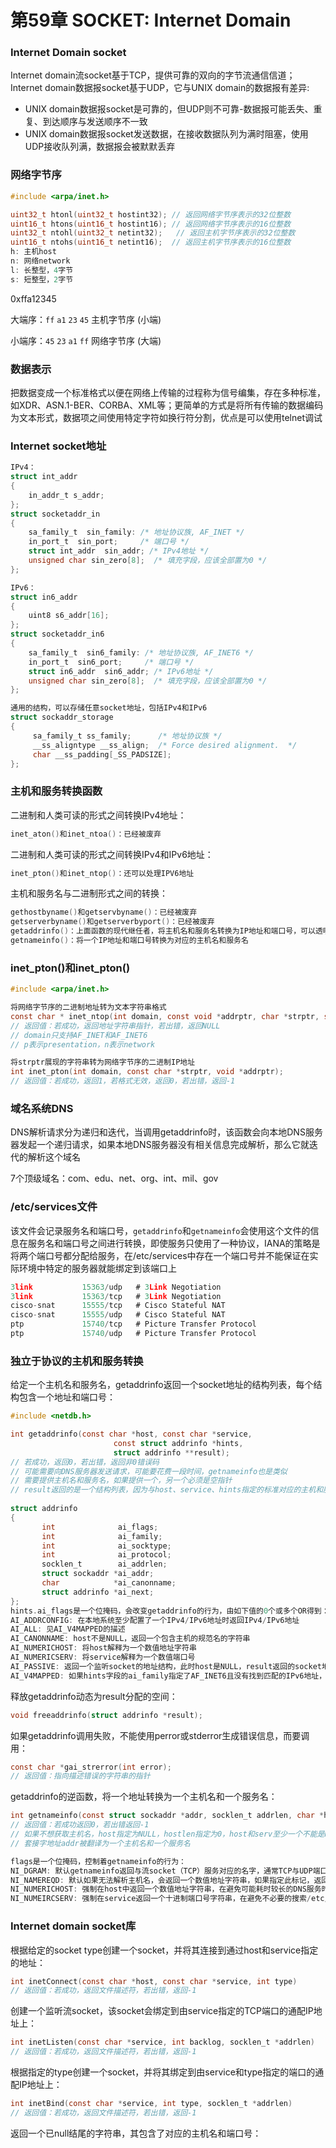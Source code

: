 # 第59章 SOCKET: Internet Domain

### Internet Domain socket

Internet domain流socket基于TCP，提供可靠的双向的字节流通信信道；Internet domain数据报socket基于UDP，它与UNIX domain的数据报有差异:

- UNIX domain数据报socket是可靠的，但UDP则不可靠-数据报可能丢失、重复、到达顺序与发送顺序不一致
- UNIX domain数据报socket发送数据，在接收数据队列为满时阻塞，使用UDP接收队列满，数据报会被默默丢弃

### 网络字节序

```c
#include <arpa/inet.h>

uint32_t htonl(uint32_t hostint32); // 返回网络字节序表示的32位整数
uint16_t htons(uint16_t hostint16); // 返回网络字节序表示的16位整数
uint32_t ntohl(uint32_t netint32);   // 返回主机字节序表示的32位整数
uint16_t ntohs(uint16_t netint16);  // 返回主机字节序表示的16位整数
h: 主机host
n: 网络network
l: 长整型，4字节
s: 短整型，2字节
```

0xffa12345

大端序：`ff` `a1` `23` `45` 主机字节序 (小端)

小端序：`45` `23` `a1` `ff` 网络字节序 (大端)

### 数据表示

把数据变成一个标准格式以便在网络上传输的过程称为信号编集，存在多种标准，如XDR、ASN.1-BER、CORBA、XML等；更简单的方式是将所有传输的数据编码为文本形式，数据项之间使用特定字符如换行符分割，优点是可以使用telnet调试

### Internet socket地址

```c
IPv4：
struct int_addr
{
    in_addr_t s_addr;
};
struct socketaddr_in
{
    sa_family_t  sin_family: /* 地址协议族, AF_INET */
    in_port_t  sin_port;     /* 端口号 */
    struct int_addr  sin_addr; /* IPv4地址 */
    unsigned char sin_zero[8];  /* 填充字段，应该全部置为0 */
};

IPv6：
struct in6_addr
{
    uint8 s6_addr[16];
};
struct socketaddr_in6
{
    sa_family_t  sin6_family: /* 地址协议族, AF_INET6 */
    in_port_t  sin6_port;     /* 端口号 */
    struct in6_addr  sin6_addr; /* IPv6地址 */
    unsigned char sin_zero[8];  /* 填充字段，应该全部置为0 */
};

通用的结构，可以存储任意socket地址，包括IPv4和IPv6
struct sockaddr_storage
{
     sa_family_t ss_family;      /* 地址协议族 */
     __ss_aligntype __ss_align;  /* Force desired alignment.  */
     char __ss_padding[_SS_PADSIZE];
};
```

### 主机和服务转换函数

二进制和人类可读的形式之间转换IPv4地址：

```c
inet_aton()和inet_ntoa()：已经被废弃
```

二进制和人类可读的形式之间转换IPv4和IPv6地址：

```c
inet_pton()和inet_ntop()：还可以处理IPV6地址
```

主机和服务名与二进制形式之间的转换：

```c
gethostbyname()和getservbyname()：已经被废弃
getserverbyname()和getserverbyport()：已经被废弃
getaddrinfo()：上面函数的现代继任者，将主机名和服务名转换为IP地址和端口号，可以透明的处理IPv4和IPv6地址
getnameinfo()：将一个IP地址和端口号转换为对应的主机名和服务名
```

### inet_pton()和inet_pton()

```c
#include <arpa/inet.h>

将网络字节序的二进制地址转为文本字符串格式
const char * inet_ntop(int domain, const void *addrptr, char *strptr, size_t len); 
// 返回值：若成功，返回地址字符串指针，若出错，返回NULL
// domain只支持AF_INET和AF_INET6
// p表示presentation，n表示network

将strptr展现的字符串转为网络字节序的二进制IP地址
int inet_pton(int domain, const char *strptr, void *addrptr);
// 返回值：若成功，返回1，若格式无效，返回0，若出错，返回-1
```

### 域名系统DNS

DNS解析请求分为递归和迭代，当调用getaddrinfo时，该函数会向本地DNS服务器发起一个递归请求，如果本地DNS服务器没有相关信息完成解析，那么它就迭代的解析这个域名

7个顶级域名：com、edu、net、org、int、mil、gov

### /etc/services文件

该文件会记录服务名和端口号，`getaddrinfo`和`getnameinfo`会使用这个文件的信息在服务名和端口号之间进行转换，即使服务只使用了一种协议，IANA的策略是将两个端口号都分配给服务，在/etc/services中存在一个端口号并不能保证在实际环境中特定的服务器就能绑定到该端口上

```c
3link           15363/udp   # 3Link Negotiation
3link           15363/tcp   # 3Link Negotiation
cisco-snat      15555/tcp   # Cisco Stateful NAT
cisco-snat      15555/udp   # Cisco Stateful NAT
ptp             15740/tcp   # Picture Transfer Protocol
ptp             15740/udp   # Picture Transfer Protocol
```

### 独立于协议的主机和服务转换

给定一个主机名和服务名，getaddrinfo返回一个socket地址的结构列表，每个结构包含一个地址和端口号：

```c
#include <netdb.h>

int getaddrinfo(const char *host, const char *service,
                       const struct addrinfo *hints,
                       struct addrinfo **result);
// 若成功，返回0，若出错，返回非0错误码 
// 可能需要向DNS服务器发送请求，可能要花费一段时间，getnameinfo也是类似
// 需要提供主机名和服务名，如果提供一个，另一个必须是空指针
// result返回的是一个结构列表，因为与host、service、hints指定的标准对应的主机和服务组合可能有多个
       
struct addrinfo 
{
       int              ai_flags;
       int              ai_family;
       int              ai_socktype;
       int              ai_protocol;
       socklen_t        ai_addrlen;
       struct sockaddr *ai_addr;
       char            *ai_canonname;
       struct addrinfo *ai_next;
};
hints.ai_flags是一个位掩码，会改变getaddrinfo的行为，由如下值的0个或多个OR得到：
AI_ADDRCONFIG: 在本地系统至少配置了一个IPv4/IPv6地址时返回IPv4/IPv6地址
AI_ALL: 见AI_V4MAPPED的描述
AI_CANONNAME: host不是NULL，返回一个包含主机的规范名的字符串
AI_NUMERICHOST: 将host解释为一个数值地址字符串
AI_NUMERICSERV: 将service解释为一个数值端口号
AI_PASSIVE: 返回一个监听socket的地址结构，此时host是NULL，result返回的socket地址结构的IP部分将包含一个通配IP地址（INADDR_ANY或IN6ADDR_ANY_INIT）；如果没有此标记，result返回的结构将能用于connect或sendto；如果host是NULL，返回的socket地址的IP部分将会被设置为回环IP地址（INADDR_LOOPBACK或IN6ADDR_LOOPBACK_INIT）
AI_V4MAPPED: 如果hints字段的ai_family指定了AF_INET6且没有找到匹配的IPv6地址，会在result返回的IPv4映射的IPv6地址结构
```

释放getaddrinfo动态为result分配的空间：

```c
void freeaddrinfo(struct addrinfo *result);
```

如果getaddrinfo调用失败，不能使用perror或stderror生成错误信息，而要调用：

```c
const char *gai_strerror(int error);
// 返回值：指向描述错误的字符串的指针
```

getaddrinfo的逆函数，将一个地址转换为一个主机名和一个服务名：

```c
int getnameinfo(const struct sockaddr *addr, socklen_t addrlen, char *host, size_t 	  hostlen, char *serv, size_t servlen, int flags);
// 返回值：若成功返回0，若出错返回-1
// 如果不想获取主机名，host指定为NULL，hostlen指定为0，host和serv至少一个不能是NULL
// 套接字地址addr被翻译为一个主机名和一个服务名

flags是一个位掩码，控制着getnameinfo的行为：
NI_DGRAM: 默认getnameinfo返回与流socket（TCP）服务对应的名字，通常TCP与UDP端口对应的名字相同，在名字不同的场景下，该标记强制返回UDP对应的名字
NI_NAMEREQD: 默认如果无法解析主机名，会返回一个数值地址字符串，如果指定此标记，返回一个错误EAI_NONAME
NI_NUMERICHOST: 强制在host中返回一个数值地址字符串，在避免可能耗时较长的DNS服务时调用比较有用
NI_NUMEIRCSERV: 强制在service返回一个十进制端口号字符串，在避免不必要的搜索/etc/services的低效性时比较有用
```

### Internet domain socket库

根据给定的socket type创建一个socket，并将其连接到通过host和service指定的地址：

```c
int inetConnect(const char *host, const char *service, int type)
// 返回值：若成功，返回文件描述符，若出错，返回-1
```

创建一个监听流socket，该socket会绑定到由service指定的TCP端口的通配IP地址上：

```c
int inetListen(const char *service, int backlog, socklen_t *addrlen)
// 返回值：若成功，返回文件描述符，若出错，返回-1
```

根据指定的type创建一个socket，并将其绑定到由service和type指定的端口的通配IP地址上：

```c
int inetBind(const char *service, int type, socklen_t *addrlen)
// 返回值：若成功，返回文件描述符，若出错，返回-1
```

返回一个已null结尾的字符串，其包含了对应的主机名和端口号：

```c

```

